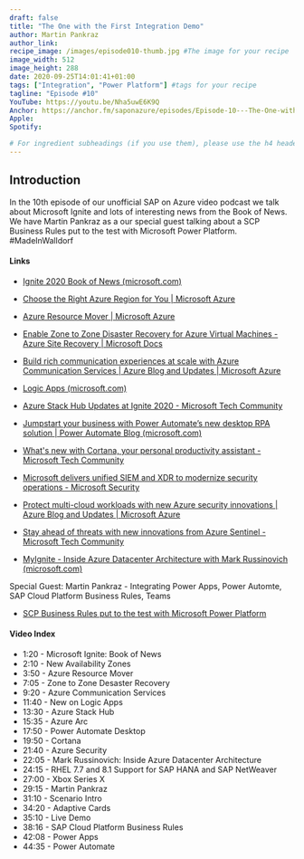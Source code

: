 ```yaml
---
draft: false
title: "The One with the First Integration Demo"
author: Martin Pankraz
author_link: 
recipe_image: /images/episode010-thumb.jpg #The image for your recipe
image_width: 512
image_height: 288
date: 2020-09-25T14:01:41+01:00
tags: ["Integration", "Power Platform"] #tags for your recipe
tagline: "Episode #10"
YouTube: https://youtu.be/Nha5uwE6K9Q
Anchor: https://anchor.fm/saponazure/episodes/Episode-10---The-One-with-the-First-Integration-Demo-ek6okg
Apple: 
Spotify:  

# For ingredient subheadings (if you use them), please use the h4 header.  For print view I have those elements targeted
---
```



## Introduction

In the 10th episode of our unofficial SAP on Azure video podcast we talk about Microsoft Ignite and lots of interesting news from the Book of News. We have Martin Pankraz as a our special guest talking about a SCP Business Rules put to the test with Microsoft Power Platform. 
#MadeInWalldorf

#### Links

* [Ignite 2020 Book of News (microsoft.com)](https://news.microsoft.com/ignite-2020-book-of-news/)
* [Choose the Right Azure Region for You | Microsoft Azure](https://azure.microsoft.com/en-us/global-infrastructure/geographies/)
* [Azure Resource Mover | Microsoft Azure](https://azure.microsoft.com/en-us/services/resource-mover/)
* [Enable Zone to Zone Disaster Recovery for Azure Virtual Machines - Azure Site Recovery | Microsoft Docs](https://docs.microsoft.com/en-us/azure/site-recovery/azure-to-azure-how-to-enable-zone-to-zone-disaster-recovery)
* [Build rich communication experiences at scale with Azure Communication Services | Azure Blog and Updates | Microsoft Azure](https://azure.microsoft.com/en-us/blog/build-rich-communication-experiences-at-scale-with-azure-communication-services/)
* [Logic Apps (microsoft.com)](https://techcommunity.microsoft.com/t5/azure-developer-community-blog/new-logic-apps-runtime-performance-and-developer-improvements/ba-p/1645335)
* [Azure Stack Hub Updates at Ignite 2020 - Microsoft Tech Community](https://techcommunity.microsoft.com/t5/azure-stack-blog/azure-stack-hub-updates-at-ignite-2020/ba-p/1684581)
* [Jumpstart your business with Power Automate&#8217;s new desktop RPA solution | Power Automate Blog (microsoft.com)](https://flow.microsoft.com/en-us/blog/jumpstart-your-business-with-power-automates-new-desktop-rpa-solution/)
* [What's new with Cortana, your personal productivity assistant - Microsoft Tech Community](https://techcommunity.microsoft.com/t5/microsoft-365-blog/what-s-new-with-cortana-your-personal-productivity-assistant/ba-p/1675341)
* [Microsoft delivers unified SIEM and XDR to modernize security operations - Microsoft Security](https://www.microsoft.com/security/blog/?p=91813)
* [Protect multi-cloud workloads with new Azure security innovations | Azure Blog and Updates | Microsoft Azure](https://techcommunity.microsoft.com/t5/azure-sentinel/stay-ahead-of-threats-with-new-innovations-from-azure-sentinel/ba-p/1693166)
* [Stay ahead of threats with new innovations from Azure Sentinel - Microsoft Tech Community](https://techcommunity.microsoft.com/t5/azure-sentinel/stay-ahead-of-threats-with-new-innovations-from-azure-sentinel/ba-p/1693166)


* [MyIgnite - Inside Azure Datacenter Architecture with Mark Russinovich (microsoft.com)](https://myignite.microsoft.com/sessions/40aca11c-8e28-4914-a6d8-b3a7efb4eee1?source=global-search)

Special Guest: Martin Pankraz - Integrating Power Apps, Power Automte, SAP Cloud Platform Business Rules, Teams 
* [SCP Business Rules put to the test with Microsoft Power Platform](https://blogs.sap.com/2020/07/31/scp-business-rules-put-to-the-test-with-microsoft-power-platform/)


#### Video Index

* 1:20 - Microsoft Ignite: Book of News
* 2:10 - New Availability Zones
* 3:50 - Azure Resource Mover
* 7:05 - Zone to Zone Desaster Recovery
* 9:20 - Azure Communication Services
* 11:40 - New on Logic Apps
* 13:30 - Azure Stack Hub
* 15:35 - Azure Arc
* 17:50 - Power Automate Desktop
* 19:50 - Cortana
* 21:40 - Azure Security
* 22:05 - Mark Russinovich: Inside Azure Datacenter Architecture
* 24:15 - RHEL 7.7 and 8.1 Support for SAP HANA and SAP NetWeaver
* 27:00 - Xbox Series X  
* 29:15 - Martin Pankraz 
* 31:10 - Scenario Intro
* 34:20 - Adaptive Cards
* 35:10 - Live Demo
* 38:16 - SAP Cloud Platform Business Rules
* 42:08 - Power Apps
* 44:35 - Power Automate
